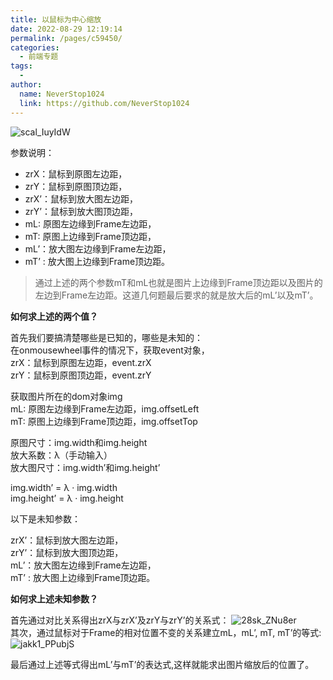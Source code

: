 ```yaml
---
title: 以鼠标为中心缩放
date: 2022-08-29 12:19:14
permalink: /pages/c59450/
categories:
  - 前端专题
tags:
  - 
author: 
  name: NeverStop1024
  link: https://github.com/NeverStop1024
---
```

![scal_IuyIdW](https://cdn.jsdelivr.net/gh/NeverStop1024/images-store@main/blog/scal_IuyIdW.webp)

参数说明：
* zrX：鼠标到原图左边距， 
* zrY：鼠标到原图顶边距，
* zrX’：鼠标到放大图左边距，
* zrY’：鼠标到放大图顶边距，
* mL: 原图左边缘到Frame左边距， 
* mT: 原图上边缘到Frame顶边距，
* mL’：放大图左边缘到Frame左边距，
* mT’ : 放大图上边缘到Frame顶边距。

> 通过上述的两个参数mT和mL也就是图片上边缘到Frame顶边距以及图片的左边到Frame左边距。这道几何题最后要求的就是放大后的mL’以及mT’。

**如何求上述的两个值？**  

首先我们要搞清楚哪些是已知的，哪些是未知的：   
在onmousewheel事件的情况下，获取event对象，  
zrX：鼠标到原图左边距，event.zrX  
zrY：鼠标到原图顶边距，event.zrY  

获取图片所在的dom对象img  
mL: 原图左边缘到Frame左边距，img.offsetLeft  
mT: 原图上边缘到Frame顶边距，img.offsetTop  

原图尺寸：img.width和img.height  
放大系数：λ（手动输入）  
放大图尺寸：img.width’和img.height’  

img.width’ = λ · img.width  
img.height’ = λ · img.height  

以下是未知参数：

zrX’：鼠标到放大图左边距，  
zrY’：鼠标到放大图顶边距，  
mL’：放大图左边缘到Frame左边距，  
mT’ : 放大图上边缘到Frame顶边距。  

**如何求上述未知参数？**  

首先通过对比关系得出zrX与zrX’及zrY与zrY’的关系式：
![28sk_ZNu8er](https://cdn.jsdelivr.net/gh/NeverStop1024/images-store@main/blog/28sk_ZNu8er.webp)  
其次，通过鼠标对于Frame的相对位置不变的关系建立mL，mL’, mT, mT’的等式:
![jakk1_PPubjS](https://cdn.jsdelivr.net/gh/NeverStop1024/images-store@main/blog/jakk1_PPubjS.webp)

最后通过上述等式得出mL’与mT’的表达式,这样就能求出图片缩放后的位置了。








